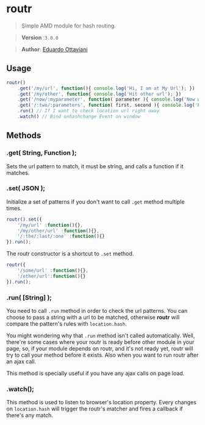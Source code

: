# routr

> Simple AMD module for hash routing.

>**Version** :`3.0.0`

>**Author**: [Eduardo Ottaviani](//github.com/Javiani)


## Usage

```js
routr()
    .get('/my/url', function(){ console.log('Hi, I am at My Url'); })
    .get('/my/other', function{ console.log('Hit other url'); })
    .get('/now/:myparameter', function( parameter ){ console.log('Now with parameters :', parameter); })
    .get('/:two/:parameters', function( first, second ){ console.log('Parameters', first, second); } )
    .run() // If I want to check location url right away
    .watch() // Bind onhashchange Event on window
```

## Methods

### .get( String, Function );
Sets the url pattern to match, it must be string, and calls a function if it matches.

### .set( JSON );
Initialize a set of patterns if you don't want to call `.get` method multiple times.

```js
routr().set({
    '/my/url' :function(){},
    '/my/other/url' :function(){},
    '/:the/:last/:one' :function(){}
}).run();
```

The routr constructor is a shortcut to `.set` method.
```js
routr({
    '/some/url' :function(){},
    '/other/url':function(){}
}).run();
```

### .run( [String] );
You need to call `.run` method in order to check the url patterns. You can choose to pass a string with a url to be matched, otherwise **routr** will compare the pattern's rules with `location.hash`.

You might wondering why that `.run` method isn't called automatically. Well, there're some cases where your routr is ready before other module in your page, so, if your module depends on routr, and it's not ready yet, routr will try to call your method before it exists. Also when you want to run routr after an ajax call.

This method is specially useful if you have any ajax calls on page load.

### .watch();

This method is used to listen to browser's location property. Every changes on `location.hash` will trigger the routr's matcher and fires a callback if there's any match.

